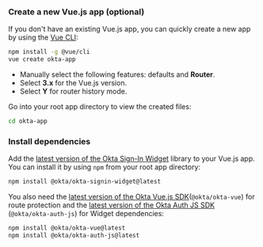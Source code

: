 ### Create a new Vue.js app (optional)

If you don't have an existing Vue.js app, you can quickly create a new app by using the [Vue CLI](https://cli.vuejs.org/guide/installation.html):

```bash
npm install -g @vue/cli
vue create okta-app
```

* Manually select the following features: defaults and **Router**.
* Select **3.x** for the Vue.js version.
* Select **Y** for router history mode.

Go into your root app directory to view the created files:

```bash
cd okta-app
```

### Install dependencies

Add the [latest version of the Okta Sign-In Widget](https://github.com/okta/okta-signin-widget/releases) library to your Vue.js app. You can install it by using `npm` from your root app directory:

```bash
npm install @okta/okta-signin-widget@latest
```

You also need the [latest version of the Okta Vue.js SDK](https://github.com/okta/okta-vue/releases)(`@okta/okta-vue`) for route protection and the [latest version of the Okta Auth JS SDK](https://github.com/okta/okta-auth-js/releases) (`@okta/okta-auth-js`) for Widget dependencies:

```bash
npm install @okta/okta-vue@latest
npm install @okta/okta-auth-js@latest
```